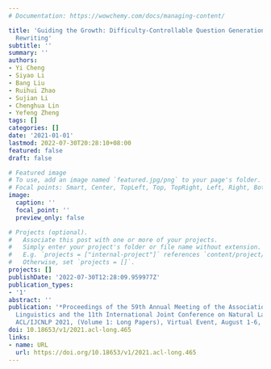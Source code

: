 ```yaml
---
# Documentation: https://wowchemy.com/docs/managing-content/

title: 'Guiding the Growth: Difficulty-Controllable Question Generation through Step-by-Step
  Rewriting'
subtitle: ''
summary: ''
authors:
- Yi Cheng
- Siyao Li
- Bang Liu
- Ruihui Zhao
- Sujian Li
- Chenghua Lin
- Yefeng Zheng
tags: []
categories: []
date: '2021-01-01'
lastmod: 2022-07-30T20:28:10+08:00
featured: false
draft: false

# Featured image
# To use, add an image named `featured.jpg/png` to your page's folder.
# Focal points: Smart, Center, TopLeft, Top, TopRight, Left, Right, BottomLeft, Bottom, BottomRight.
image:
  caption: ''
  focal_point: ''
  preview_only: false

# Projects (optional).
#   Associate this post with one or more of your projects.
#   Simply enter your project's folder or file name without extension.
#   E.g. `projects = ["internal-project"]` references `content/project/deep-learning/index.md`.
#   Otherwise, set `projects = []`.
projects: []
publishDate: '2022-07-30T12:28:09.959977Z'
publication_types:
- '1'
abstract: ''
publication: '*Proceedings of the 59th Annual Meeting of the Association for Computational
  Linguistics and the 11th International Joint Conference on Natural Language Processing,
  ACL/IJCNLP 2021, (Volume 1: Long Papers), Virtual Event, August 1-6, 2021*'
doi: 10.18653/v1/2021.acl-long.465
links:
- name: URL
  url: https://doi.org/10.18653/v1/2021.acl-long.465
---
```

